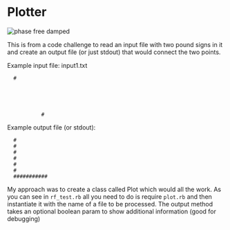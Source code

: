 # Plotter
<img src='http://s11.postimg.org/smkw0aneb/phase_free_damped.png' border='0' alt="phase free damped" style="max-height: 300px"/>

This is from a code challenge to read an input file with two pound signs in it and create an output file (or just stdout) that would connect the two points.

Example input file: input1.txt
```
  #





           #
```
Example output file (or stdout):
```
  #
  #
  #
  #
  #
  #
  ###########

```
My approach was to create a class called Plot which would all the work. As you can see in `rf_test.rb` all you need to do is require `plot.rb` and then instantiate it with the name of a file to be processed. The output method takes an optional boolean param to show additional information (good for debugging)
